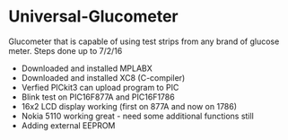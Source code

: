 # Universal-Glucometer
Glucometer that is capable of using test strips from any brand of glucose meter.
Steps done up to 7/2/16
* Downloaded and installed MPLABX
* Downloaded and installed XC8 (C-compiler)
* Verfied PICkit3 can upload program to PIC
* Blink test on PIC16F877A and PIC16F1786
* 16x2 LCD display working (first on 877A and now on 1786)
* Nokia 5110 working great - need some additional functions still
* Adding external EEPROM
